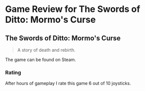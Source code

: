 # Game Review for The Swords of Ditto: Mormo's Curse

## The Swords of Ditto: Mormo's Curse
> A story of death and rebirth.
>
The game can be found on Steam.

### Rating

After hours of gameplay I rate this game 6 out of 10 joysticks.

